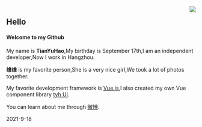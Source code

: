 <img align="right" src="https://tianyuhao.icu/images/my.jpg" />

## Hello

#### Welcome to my Github

My name is **TianYuHao**,My birthday is September 17th,I am an independent developer,Now I work in Hangzhou.

**维维** is my favorite person,She is a very nice girl,We took a lot of photos together.

My favorite development framework is [Vue.js](https://cn.vuejs.org/),I also created my own Vue component library [tyh UI](https://tianyuhao.icu/tyhui).

You can learn about me through [微博](https://weibo.com/u/7112859998).

2021-9-18